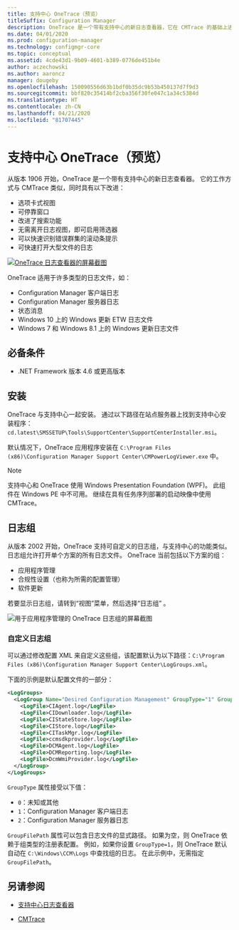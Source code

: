 ```yaml
---
title: 支持中心 OneTrace（预览）
titleSuffix: Configuration Manager
description: OneTrace 是一个带有支持中心的新日志查看器，它在 CMTrace 的基础上进行了改进。
ms.date: 04/01/2020
ms.prod: configuration-manager
ms.technology: configmgr-core
ms.topic: conceptual
ms.assetid: 4cde43d1-9b09-4601-b389-0776de451b4e
author: aczechowski
ms.author: aaroncz
manager: dougeby
ms.openlocfilehash: 150090556d63b1bdf0b35dc9b53b450137d7f9d3
ms.sourcegitcommit: bbf820c35414bf2cba356f30fe047c1a34c5384d
ms.translationtype: HT
ms.contentlocale: zh-CN
ms.lasthandoff: 04/21/2020
ms.locfileid: "81707445"
---
```

# <a name="support-center-onetrace-preview"></a>支持中心 OneTrace（预览）

<!--3555962-->

从版本 1906 开始，OneTrace 是一个带有支持中心的新日志查看器。 它的工作方式与 CMTrace 类似，同时具有以下改进：

- 选项卡式视图
- 可停靠窗口
- 改进了搜索功能
- 无需离开日志视图，即可启用筛选器
- 可以快速识别错误群集的滚动条提示
- 可快速打开大型文件的日志

[![OneTrace 日志查看器的屏幕截图](media/3555962-onetrace.png)](media/3555962-onetrace.png#lightbox)

OneTrace 适用于许多类型的日志文件，如：

- Configuration Manager 客户端日志
- Configuration Manager 服务器日志
- 状态消息
- Windows 10 上的 Windows 更新 ETW 日志文件
- Windows 7 和 Windows 8.1 上的 Windows 更新日志文件

## <a name="prerequisites"></a>必备条件

- .NET Framework 版本 4.6 或更高版本

## <a name="install"></a>安装

OneTrace 与支持中心一起安装。 通过以下路径在站点服务器上找到支持中心安装程序：`cd.latest\SMSSETUP\Tools\SupportCenter\SupportCenterInstaller.msi`。

默认情况下，OneTrace 应用程序安装在 `C:\Program Files (x86)\Configuration Manager Support Center\CMPowerLogViewer.exe` 中。

> [!Note]  
> 支持中心和 OneTrace 使用 Windows Presentation Foundation (WPF)。 此组件在 Windows PE 中不可用。 继续在具有任务序列部署的启动映像中使用 CMTrace。  

## <a name="log-groups"></a>日志组

<!--5559993-->

从版本 2002 开始，OneTrace 支持可自定义的日志组，与支持中心的功能类似。 日志组允许打开单个方案的所有日志文件。 OneTrace 当前包括以下方案的组：

- 应用程序管理
- 合规性设置（也称为所需的配置管理）
- 软件更新

若要显示日志组，请转到“视图”菜单，然后选择“日志组”   。

![用于应用程序管理的 OneTrace 日志组的屏幕截图](media/5559993-onetrace-log-groups.png)

### <a name="customize-log-groups"></a>自定义日志组

可以通过修改配置 XML 来自定义这些组，该配置默认为以下路径：`C:\Program Files (x86)\Configuration Manager Support Center\LogGroups.xml`。

下面的示例是默认配置文件的一部分：

``` XML
<LogGroups>
  <LogGroup Name="Desired Configuration Management" GroupType="1" GroupFilePath="">
    <LogFile>CIAgent.log</LogFile>
    <LogFile>CIDownloader.log</LogFile>
    <LogFile>CIStateStore.log</LogFile>
    <LogFile>CIStore.log</LogFile>
    <LogFile>CITaskMgr.log</LogFile>
    <LogFile>ccmsdkprovider.log</LogFile>
    <LogFile>DCMAgent.log</LogFile>
    <LogFile>DCMReporting.log</LogFile>
    <LogFile>DcmWmiProvider.log</LogFile>
  </LogGroup>
</LogGroups>
```

`GroupType` 属性接受以下值：

- `0`：未知或其他
- `1`：Configuration Manager 客户端日志
- `2`：Configuration Manager 服务器日志

`GroupFilePath` 属性可以包含日志文件的显式路径。 如果为空，则 OneTrace 依赖于组类型的注册表配置。 例如，如果你设置 `GroupType=1`，则 OneTrace 默认自动在 `C:\Windows\CCM\Logs` 中查找组的日志。 在此示例中，无需指定 `GroupFilePath`。

## <a name="see-also"></a>另请参阅

- [支持中心日志查看器](support-center-ui-reference.md#bkmk_log-viewer)

- [CMTrace](cmtrace.md)

